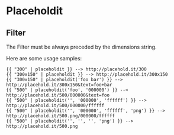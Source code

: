 # Placeholdit

## Filter

The Filter must be always preceded by the dimensions string.

Here are some usage samples:

```html+jinja
{{ "300" | placeholdit }} --> http://placehold.it/300
{{ "300x150" | placeholdit }} --> http://placehold.it/300x150
{{ "300x150" | placeholdit('foo bar') }} --> http://placehold.it/300x150&text=foo+bar
{{ "500" | placeholdit('foo', '000000') }} --> http://placehold.it/500/000000&text=foo
{{ "500" | placeholdit('', '000000', 'ffffff') }} --> http://placehold.it/500/000000/ffffff
{{ "500" | placeholdit('', '000000', 'ffffff', 'png') }} --> http://placehold.it/500.png/000000/ffffff
{{ "500" | placeholdit('', '', '', 'png') }} --> http://placehold.it/500.png
```